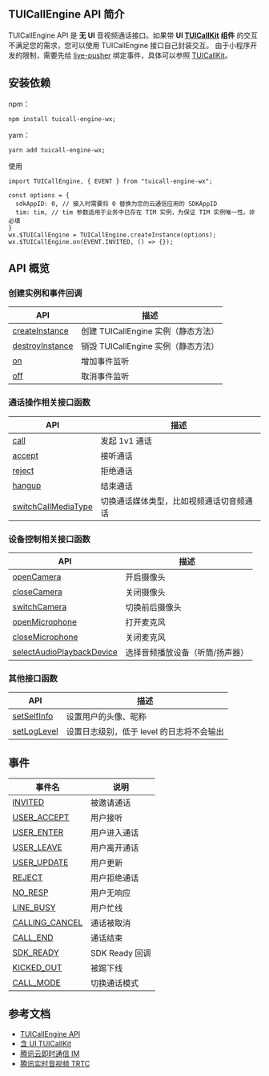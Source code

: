 ## TUICallEngine API 简介

TUICallEngine API 是 **无 UI** 音视频通话接口。如果带 **UI [TUICallKit](https://www.npmjs.com/package/@tencentcloud/call-uikit-wechat) 组件** 的交互不满足您的需求，您可以使用 TUICallEngine 接口自己封装交互。
由于小程序开发的限制，需要先给 [live-pusher](https://developers.weixin.qq.com/miniprogram/dev/component/live-pusher.html) 绑定事件，具体可以参照 [TUICallKit](https://www.npmjs.com/package/@tencentcloud/call-uikit-wechat)。


## 安装依赖
npm：
```
npm install tuicall-engine-wx;
```
yarn：
```
yarn add tuicall-engine-wx;
```

使用
```
import TUICallEngine, { EVENT } from "tuicall-engine-wx";

const options = {
  sdkAppID: 0, // 接入时需要将 0 替换为您的云通信应用的 SDKAppID
  tim: tim, // tim 参数适用于业务中已存在 TIM 实例，为保证 TIM 实例唯一性。非必填
}
wx.$TUICallEngine = TUICallEngine.createInstance(options);
wx.$TUICallEngine.on(EVENT.INVITED, () => {});
```

## API 概览

### 创建实例和事件回调

| API | 描述 |
|-----|-----|
| [createInstance](https://cloud.tencent.com/document/product/647/78761#createinstance) | 创建 TUICallEngine 实例（静态方法）|
| [destroyInstance](https://cloud.tencent.com/document/product/647/78761#destroyinstance) | 销毁 TUICallEngine 实例（静态方法）|
| [on](https://cloud.tencent.com/document/product/647/78761#on) | 增加事件监听 |
| [off](https://cloud.tencent.com/document/product/647/78761#off) | 取消事件监听 |


### 通话操作相关接口函数

| API | 描述 |
|-----|-----|
| [call](https://cloud.tencent.com/document/product/647/78761#call) | 发起 1v1 通话 |
| [accept](https://cloud.tencent.com/document/product/647/78761#accept) | 接听通话 |
| [reject](https://cloud.tencent.com/document/product/647/78761#reject) | 拒绝通话 |
| [hangup](https://cloud.tencent.com/document/product/647/78761#hangup) | 结束通话 |
| [switchCallMediaType](https://cloud.tencent.com/document/product/647/78761#switchCallMediaType) | 切换通话媒体类型，比如视频通话切音频通话 |


### 设备控制相关接口函数

| API | 描述 |
|-----|-----|
| [openCamera](https://cloud.tencent.com/document/product/647/78761#openCamera) | 开启摄像头 |
| [closeCamera](https://cloud.tencent.com/document/product/647/78761#closeCamera) | 关闭摄像头 |
| [switchCamera](https://cloud.tencent.com/document/product/647/78761#switchCamera) | 切换前后摄像头 |
| [openMicrophone](https://cloud.tencent.com/document/product/647/78761#openMicrophone) | 打开麦克风 |
| [closeMicrophone](https://cloud.tencent.com/document/product/647/78761#closeMicrophone) | 关闭麦克风 |
| [selectAudioPlaybackDevice](https://cloud.tencent.com/document/product/647/78761#selectAudioPlaybackDevice) | 选择音频播放设备（听筒/扬声器）|


### 其他接口函数

| API | 描述 |
|-----|-----|
| [setSelfInfo](https://cloud.tencent.com/document/product/647/78761#setselfinfo) | 设置用户的头像、昵称 |
| [setLogLevel](https://cloud.tencent.com/document/product/647/78761#setLogLevel) | 设置日志级别，低于 level 的日志将不会输出 |


## 事件

| 事件名 | 说明 |
|-----|-----|
| [INVITED](https://cloud.tencent.com/document/product/647/81012#invited) | 被邀请通话 |
| [USER_ACCEPT](https://cloud.tencent.com/document/product/647/81012#user_accept) | 用户接听 |
| [USER_ENTER](https://cloud.tencent.com/document/product/647/81012#user_enter) | 用户进入通话 |
| [USER_LEAVE](https://cloud.tencent.com/document/product/647/81012#user_leave) | 用户离开通话 |
| [USER_UPDATE](https://cloud.tencent.com/document/product/647/81012#user_update) | 用户更新 |
| [REJECT](https://cloud.tencent.com/document/product/647/81012#reject2) | 用户拒绝通话 |
| [NO_RESP](https://cloud.tencent.com/document/product/647/81012#no_resp) | 用户无响应 |
| [LINE_BUSY](https://cloud.tencent.com/document/product/647/81012#line_busy) | 用户忙线 |
| [CALLING_CANCEL](https://cloud.tencent.com/document/product/647/81012#calling_cancel) | 通话被取消 |
| [CALL_END](https://cloud.tencent.com/document/product/647/81012#call_end) | 通话结束 |
| [SDK_READY](https://cloud.tencent.com/document/product/647/81012#sdk_ready) | SDK Ready 回调 |
| [KICKED_OUT](https://cloud.tencent.com/document/product/647/81012#kicked_out) | 被踢下线 |
| [CALL_MODE](https://cloud.tencent.com/document/product/647/81012#call_mode) | 切换通话模式 |

## 参考文档
- [TUICallEngine API](https://cloud.tencent.com/document/product/647/78761)
- [含 UI TUICallKit](https://cloud.tencent.com/document/product/647/78760)
- [腾讯云即时通信 IM](https://cloud.tencent.com/document/product/269/1498)
- [腾讯实时音视频 TRTC](https://cloud.tencent.com/document/product/647/16788)
